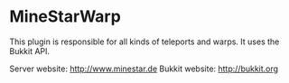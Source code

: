 MineStarWarp
============

This plugin is responsible for all kinds of teleports and warps.
It uses the Bukkit API.

Server website: http://www.minestar.de
Bukkit website: http://bukkit.org